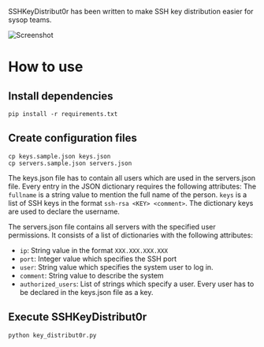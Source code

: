 SSHKeyDistribut0r has been written to make SSH key distribution easier for sysop teams.

![Screenshot](http://i.imgur.com/qoKm9dl.png)

# How to use
## Install dependencies
```
pip install -r requirements.txt
```

## Create configuration files
```
cp keys.sample.json keys.json
cp servers.sample.json servers.json
```
The keys.json file has to contain all users which are used in the
servers.json file. Every entry in the JSON dictionary requires the
following attributes:
The `fullname` is a string value to mention the full name of the person.
`keys` is a list of SSH keys in the format `ssh-rsa <KEY> <comment>`.
The dictionary keys are used to declare the username.

The servers.json file contains all servers with the specified user
permissions. It consists of a list of dictionaries with the following
attributes:
* `ip`: String value in the format `XXX.XXX.XXX.XXX`
* `port`: Integer value which specifies the SSH port
* `user`: String value which specifies the system user to log in.
* `comment`: String value to describe the system
* `authorized_users`: List of strings which specify a user. Every user
    has to be declared in the keys.json file as a key.

## Execute SSHKeyDistribut0r
```
python key_distribut0r.py
```
